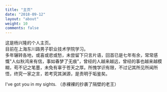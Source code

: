 ```yaml
---
title: "主页"
date: "2018-09-12"
layout: "about"
weight: 10
comments: false
---
```


这是杨兴隆的个人主页。  
目前在上海东川路男子职业技术学院学习。  
多年辗转各地，或喜或悲或愁，未尝留下只言片语，回首已是七年有余，常常感慨"人似秋鸿来有信，事如春梦了无痕"，曾经的人越来越远，曾经的事也越来越模糊，苟不记之笔墨，未免有辜于苍天之厚。所愧学识有限，不过记其所见所闻所悟，终究一家之言，若考究其渊源，是责明于垢鉴矣。

<script type="text/javascript" src="//ra.revolvermaps.com/0/0/1.js?i=0h6saubqjnp&amp;s=350&amp;m=7&amp;v=true&amp;r=false&amp;b=000000&amp;n=false&amp;c=ff0000" async="async"></script>

I've got you in my sights. （赤裸裸的抄袭了隔壁的老王）